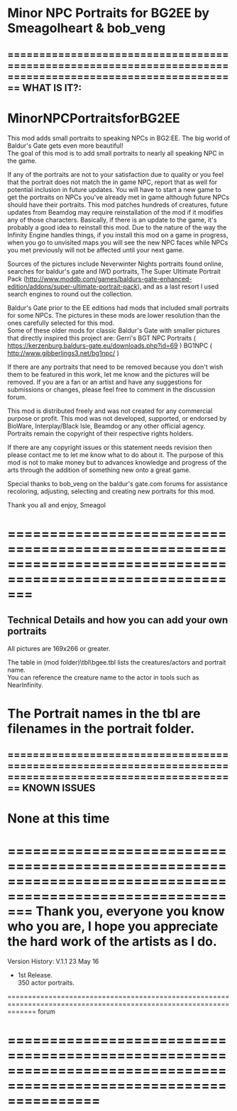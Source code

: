 Minor NPC Portraits for BG2EE
by Smeagolheart & bob_veng
===========================================================================================================
===========================================================================================================
WHAT IS IT?:
--------------------------------------------------------
# MinorNPCPortraitsforBG2EE
This mod adds small portraits to speaking NPCs in BG2:EE. 
The big world of Baldur's Gate gets even more beautiful!  
The goal of this mod is to add small portraits to nearly all speaking NPC in the game.  

If any of the portraits are not to your satisfaction due to quality or you feel that the portrait does not
match the in game NPC, report that as well for potential inclusion in future updates.  You will have to 
start a new game to get the portraits on NPCs you've already met in game although future NPCs should have their
portraits.  This mod patches hundreds of creatures, future updates from Beamdog may require reinstallation of the mod if
it modifies any of those characters.  Basically, if there is an update to the game, it's probably a good idea to reinstall this mod.
Due to the nature of the way the Infinity Engine handles things, if you install this mod on a game in progress, 
when you go to unvisited maps you will see the new NPC faces while NPCs you met previously will not be affected 
until your next game.

Sources of the pictures include Neverwinter Nights portraits found online, searches for baldur's gate and IWD portraits,
The Super Ultimate Portrait Pack (http://www.moddb.com/games/baldurs-gate-enhanced-edition/addons/super-ultimate-portrait-pack),
 and as a last resort I used search engines to round out the collection.   
 
Baldur's Gate prior to the EE editions had mods that included small portraits for some NPCs.   The pictures in these mods are lower 
resolution than the ones carefully selected for this mod.  
Some of these older mods for classic Baldur's Gate with smaller pictures that directly inspired this project are:
Gerri's BGT NPC Portraits ( https://kerzenburg.baldurs-gate.eu/downloads.php?id=69 )
BG1NPC ( http://www.gibberlings3.net/bg1npc/ )

If there are any portraits that need to be removed because you don't wish them to be featured in this work, let me know and 
the pictures will be removed. 
If you are a fan or an artist and have any suggestions for submissions or changes, please feel free to comment in the 
discussion forum.

This mod is distributed freely and was not created for any commercial purpose or profit.  This mod was not developed, supported, 
or endorsed by BioWare, Interplay/Black Isle, Beamdog or any other official agency. 
Portraits remain the copyright of their respective rights holders.  

If there are any copyright issues or this statement needs revision then please contact me to let me know what to do 
about it.  The purpose of this mod is not to make money but to advances knowledge and progress of the arts through 
the addition of something new onto a great game. 

Special thanks to bob_veng on the baldur's gate.com forums for assistance recoloring, adjusting, selecting and creating new portraits 
for this mod.

Thank you all and enjoy,
Smeagol

===========================================================================================================
===========================================================================================================
Technical Details and how you can add your own portraits
--------------------------------------------------------
All pictures are 169x266 or greater.   

The table in (mod folder)\tbl\bgee.tbl lists the creatures/actors and portrait name.  
You can reference the creature name to the actor in tools such as NearInfinity.

The Portrait names in the tbl are filenames in the portrait folder.
===========================================================================================================
===========================================================================================================
KNOWN ISSUES
--------------------------------------------------------
None at this time
===========================================================================================================
===========================================================================================================
Thank you, everyone you know who you are, I hope you appreciate the hard work of the artists as I do.
===========================================================================================================

Version History:
V.1.1  23 May 16
- 1st Release.  
  350 actor portraits.

===================================================================================================================
forum

===================================================================================================================
===================================================================================================================
